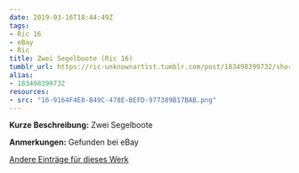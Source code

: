 ```yaml
---
date: 2019-03-16T18:44:49Z
tags:
- Ric 16
- eBay
- Ric
title: Zwei Segelboote (Ric 16)
tumblr_url: https://ric-unknownartist.tumblr.com/post/183498399732/short-description-two-sailings-boats-notes
alias:
- 183498399732
resources:
- src: "16-9164F4E8-B49C-478E-BEFD-977389B17BAB.png"
---
```


**Kurze Beschreibung:** Zwei Segelboote

**Anmerkungen:** Gefunden bei eBay

[Andere Einträge für dieses Werk](/tags/Ric-16)
